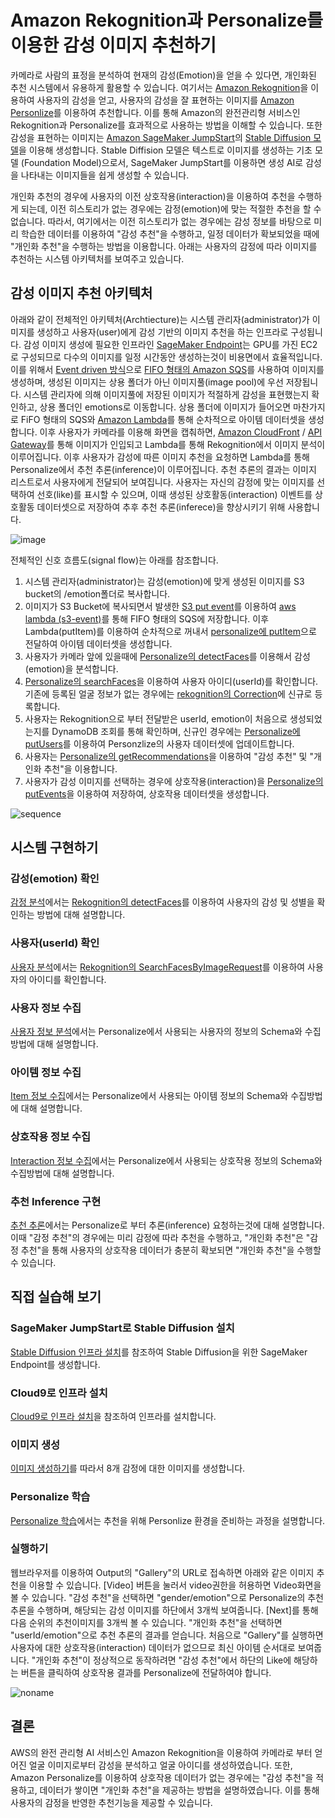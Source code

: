 # Amazon Rekognition과 Personalize를 이용한 감성 이미지 추천하기

카메라로 사람의 표정을 분석하여 현재의 감성(Emotion)을 얻을 수 있다면, 개인화된 추천 시스템에서 유용하게 활용할 수 있습니다. 여기서는 [Amazon Rekognition](https://aws.amazon.com/ko/rekognition/)을 이용하여 사용자의 감성을 얻고, 사용자의 감성을 잘 표현하는 이미지를 [Amazon Personlize](https://aws.amazon.com/ko/personalize/)를 이용하여 추천합니다. 이를 통해 Amazon의 완전관리형 서비스인 Rekognition과 Personalize를 효과적으로 사용하는 방법을 이해할 수 있습니다. 또한 감성을 표현하는 이미지는 [Amazon SageMaker JumpStart](https://docs.aws.amazon.com/sagemaker/latest/dg/studio-jumpstart.html)의 [Stable Diffusion 모델](https://aws.amazon.com/ko/blogs/tech/ai-art-stable-diffusion-sagemaker-jumpstart/)을 이용해 생성합니다. Stable Diffision 모델은 텍스트로 이미지를 생성하는 기초 모델 (Foundation Model)으로서, SageMaker JumpStart를 이용하면 생성 AI로 감성을 나타내는 이미지들을 쉽게 생성할 수 있습니다. 

개인화 추천의 경우에 사용자의 이전 상호작용(interaction)을 이용하여 추천을 수행하게 되는데, 이전 히스토리가 없는 경우에는 감정(emotion)에 맞는 적절한 추천을 할 수 없습니다. 따라서, 여기에서는 이전 히스토리가 없는 경우에는 감성 정보를 바탕으로 미리 학습한 데이터를 이용하여 "감성 추천"을 수행하고, 일정 데이터가 확보되었을 때에 "개인화 추천"을 수행하는 방법을 이용합니다. 아래는 사용자의 감정에 따라 이미지를 추천하는 시스템 아키텍처를 보여주고 있습니다.

## 감성 이미지 추천 아키텍처

아래와 같이 전체적인 아키텍처(Archtiecture)는 시스템 관리자(administrator)가 이미지를 생성하고 사용자(user)에게 감성 기반의 이미지 추천을 하는 인프라로 구성됩니다. 감성 이미지 생성에 필요한 인프라인 [SageMaker Endpoint](https://docs.aws.amazon.com/sagemaker/latest/dg/realtime-endpoints-deployment.html)는 GPU를 가진 EC2로 구성되므로 다수의 이미지를 일정 시간동안 생성하는것이 비용면에서 효율적입니다. 이를 위해서 [Event driven 방식](https://aws.amazon.com/ko/event-driven-architecture/)으로 [FIFO 형태의 Amazon SQS](https://docs.aws.amazon.com/AWSSimpleQueueService/latest/SQSDeveloperGuide/FIFO-queues.html)를 사용하여 이미지를 생성하며, 생성된 이미지는 상용 폴더가 아닌 이미지풀(image pool)에 우선 저장됩니다. 시스템 관리자에 의해 이미지풀에 저장된 이미지가 적절하게 감성을 표현했는지 확인하고, 상용 폴더인 emotions로 이동합니다. 상용 폴더에 이미지가 들어오면 마찬가지로 FiFO 형태의 SQS와 [Amazon Lambda](https://aws.amazon.com/ko/lambda/)를 통해 순차적으로 아이템 데이터셋을 생성합니다. 이후 사용자가 카메라를 이용해 화면을 캡춰하면, [Amazon CloudFront](https://aws.amazon.com/ko/cloudfront/) / [API Gateway](https://aws.amazon.com/ko/api-gateway/)를 통해 이미지가 인입되고 Lambda를 통해 Rekognition에서 이미지 분석이 이루어집니다. 이후 사용자가 감성에 따른 이미지 추천을 요청하면 Lambda를 통해 Personalize에서 추천 추론(inference)이 이루어집니다. 추천 추론의 결과는 이미지 리스트로서 사용자에게 전달되어 보여집니다. 사용자는 자신의 감정에 맞는 이미지를 선택하여 선호(like)를 표시할 수 있으며, 이때 생성된 상호활동(interaction) 이벤트를 상호활동 데이터셋으로 저장하여 추후 추천 추론(inferece)을 향상시키기 위해 사용합니다.

![image](https://user-images.githubusercontent.com/52392004/236751976-5a31399b-7a49-4c10-a0ed-e7e80e042252.png)

전체적인 신호 흐름도(signal flow)는 아래를 참조합니다.

1) 시스템 관리자(administrator)는 감성(emotion)에 맞게 생성된 이미지를 S3 bucket의 /emotion폴더로 복사합니다. 
2) 이미지가 S3 Bucket에 복사되면서 발생한 [S3 put event](https://docs.aws.amazon.com/ko_kr/AmazonS3/latest/userguide/NotificationHowTo.html)를 이용하여 [aws lambda (s3-event)](https://aws.amazon.com/ko/lambda/)를 통해 FIFO 형태의 SQS에 저장합니다. 이후 Lambda(putItem)를 이용하여 순차적으로 꺼내서 [personalize에 putItem](https://docs.aws.amazon.com/ko_kr/personalize/latest/dg/API_UBS_PutItems.html)으로 전달하여 아이템 데이터셋을 생성합니다.
3) 사용자가 카메라 앞에 있을때에 [Personalize의 detectFaces](https://docs.aws.amazon.com/rekognition/latest/APIReference/API_DetectFaces.html)를 이용해서 감성(emotion)을 분석합니다. 
4) [Personalize의 searchFaces](https://docs.aws.amazon.com/rekognition/latest/APIReference/API_SearchFaces.html)을 이용하여 사용자 아이디(userId)를 확인합니다. 기존에 등록된 얼굴 정보가 없는 경우에는 [rekognition의 Correction](https://docs.aws.amazon.com/rekognition/latest/dg/collections.html)에 신규로 등록합니다. 
5) 사용자는 Rekognition으로 부터 전달받은 userId, emotion이 처음으로 생성되었는지를 DynamoDB 조회를 통해 확인하며, 신규인 경우에는 [Personalize에 putUsers](https://docs.aws.amazon.com/ko_kr/personalize/latest/dg/API_UBS_PutUsers.html)를 이용하여 Personzlize의 사용자 데이터셋에 업데이트합니다.
6) 사용자는 [Personalize의 getRecommendations](https://docs.aws.amazon.com/ko_kr/personalize/latest/dg/API_RS_GetRecommendations.html)을 이용하여 "감성 추천" 및 "개인화 추천"을 이용합니다. 
9) 사용자가 감성 이미지를 선택하는 경우에 상호작용(interaction)을 [Personalize의 putEvents](https://docs.aws.amazon.com/personalize/latest/dg/API_UBS_PutEvents.html)을 이용하여 저장하여, 상호작용 데이터셋을 생성합니다. 

![sequence](https://user-images.githubusercontent.com/52392004/236805345-c56801a4-dc53-457d-b1f7-200db0edb02d.png)





## 시스템 구현하기

### 감성(emotion) 확인

[감정 분석](./face-search.md)에서는 [Rekognition의 detectFaces](https://docs.aws.amazon.com/rekognition/latest/APIReference/API_DetectFaces.html)를 이용하여 사용자의 감성 및 성별을 확인하는 방법에 대해 설명합니다.

### 사용자(userId) 확인

[사용자 분석](./face-correction.md)에서는 [Rekognition의 SearchFacesByImageRequest](https://docs.aws.amazon.com/rekognition/latest/dg/search-face-with-image-procedure.html)를 이용하여 사용자의 아이디를 확인합니다.

### 사용자 정보 수집

[사용자 정보 분석](./personalize-user.md)에서는 Personalize에서 사용되는 사용자의 정보의 Schema와 수집방법에 대해 설명합니다.


### 아이템 정보 수집

[Item 정보 수집](./personalize-item.md)에서는 Personalize에서 사용되는 아이템 정보의 Schema와 수집방법에 대해 설명합니다.


### 상호작용 정보 수집

[Interaction 정보 수집](./personalize-interaction.md)에서는 Personalize에서 사용되는 상호작용 정보의 Schema와 수집방법에 대해 설명합니다.


### 추천 Inference 구현

[추천 추론](./recommendation.md)에서는 Personalize로 부터 추론(inference) 요청하는것에 대해 설명합니다. 이때 "감정 추천"의 경우에는 미리 감정에 따라 추천을 수행하고, "개인화 추천"은 "감정 추천"을 통해 사용자의 상호작용 데이터가 충분히 확보되면 "개인화 추천"을 수행할 수 있습니다. 



## 직접 실습해 보기

### SageMaker JumpStart로 Stable Diffusion 설치

[Stable Diffusion 인프라 설치](./stable-diffusion-deployment.md)를 참조하여 Stable Diffusion을 위한 SageMaker Endpoint를 생성합니다. 

### Cloud9로 인프라 설치

[Cloud9로 인프라 설치](./deployment.md)을 참조하여 인프라를 설치합니다.

### 이미지 생성

[이미지 생성하기](https://github.com/kyopark2014/image-recommender-based-on-emotion/blob/main/image-generation.md)를 따라서 8개 감정에 대한 이미지를 생성합니다. 

### Personalize 학습

[Personalize 학습](https://github.com/kyopark2014/image-recommender-based-on-emotion/blob/main/personalize-training.md)에서는 추천을 위해 Personlize 환경을 준비하는 과정을 설명합니다.

### 실행하기

웹브라우저를 이용하여 Output의 "Gallery"의 URL로 접속하면 아래와 같은 이미지 추천을 이용할 수 있습니다. [Video] 버튼을 눌러서 video권한을 허용하면 Video화면을 볼 수 있습니다. "감성 추천"을 선택하면 "gender/emotion"으로 Personalize의 추천 추론을 수행하며, 해당되는 감성 이미지를 하단에서 3개씩 보여줍니다. [Next]를 통해 다음 순위의 추천이미지를 3개씩 볼 수 있습니다. "개인화 추천"을 선택하면 "userId/emotion"으로 추천 추론의 결과를 얻습니다. 처음으로 "Gallery"를 실행하면 사용자에 대한 상호작용(interaction) 데이터가 없으므로 최신 아이템 순서대로 보여줍니다. "개인화 추천"이 정상적으로 동작하려면 "감성 추천"에서 하단의 Like에 해당하는 버튼을 클릭하여 상호작용 결과를 Personalize에 전달하여야 합니다. 

![noname](https://user-images.githubusercontent.com/52392004/236821778-076f6d9c-d338-442e-9ce5-b8c34b79b6ec.png)

## 결론

AWS의 완전 관리형 AI 서비스인 Amazon Rekognition을 이용하여 카메라로 부터 얻어진 얼굴 이미지로부터 감성을 분석하고 얼굴 아이디를 생성하였습니다. 또한, Amazon Personalize를 이용하여 상호작용 데이터가 없는 경우에는 "감성 추천"을 적용하고, 데이터가 쌓이면 "개인화 추천"을 제공하는 방법을 설명하였습니다. 이를 통해 사용자의 감정을 반영한 추천기능을 제공할 수 있습니다. 
